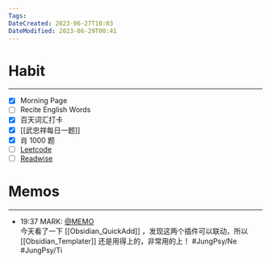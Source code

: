 ```yaml
---
Tags: 
DateCreated: 2023-06-27T10:03
DateModified: 2023-06-29T00:41
---
```

# Habit
---
- [x] Morning Page
- [ ] Recite English Words
- [x] 百天词汇打卡
- [x] [[武忠祥每日一题]]
- [x] 肖 1000 题
- [ ] [Leetcode](https://leetcode.cn/problemset/all/)
- [ ] [Readwise](https://readwise.io/dailyreview)

# Memos
---
- 19:37 MARK: [@MEMO](2023061923090017)<br>今天看了一下 [[Obsidian_QuickAdd]] ，发现这两个插件可以联动，所以 [[Obsidian_Templater]] 还是用得上的，非常用的上！ #JungPsy/Ne #JungPsy/Ti
